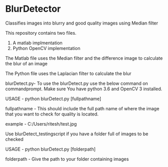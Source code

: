 # BlurDetector
Classifies images into blurry and good quality images using Median filter

This repository contains two files.

1) A matlab implmentation
2) Python OpenCV implementation 

The Matlab file uses the Median filter and the difference image to calculate the blur of an image

The Python file uses the Laplacian filter to calculate the blur

blurDetect.py- To use the blurDetect.py use the below command on commandprompt. Make sure You have python 3.6 and OpenCV 3 installed.

USAGE - python blurDetect.py [fullpathname]

fullpathname - This should include the full path name of where the image that you want to check for quality is located.

example - C:/Users/ritesh/test.jpg

Use blurDetect_testingscript if you have a folder full of images to be checked

USAGE - python blurDetect.py [folderpath]

folderpath - Give the path to your folder containing images


